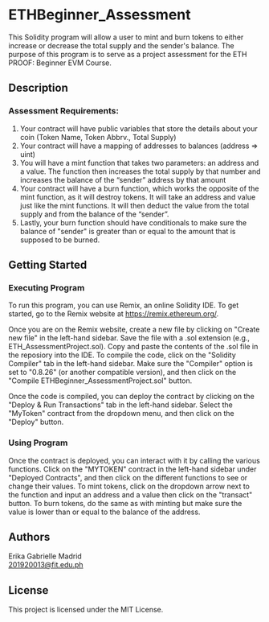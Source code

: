 # ETHBeginner_Assessment

This Solidity program will allow a user to mint and burn tokens to either increase or decrease the total supply and the sender's balance. The purpose of this program is to serve as a project assessment for the ETH PROOF: Beginner EVM Course.

## Description

### Assessment Requirements:
1. Your contract will have public variables that store the details about your coin (Token Name, Token Abbrv., Total Supply)
2. Your contract will have a mapping of addresses to balances (address => uint)
3. You will have a mint function that takes two parameters: an address and a value. The function then increases the total supply by that number and increases the balance of the “sender” address by that amount
4. Your contract will have a burn function, which works the opposite of the mint function, as it will destroy tokens. It will take an address and value just like the mint functions. It will then deduct the value from the total supply and from the balance of the “sender”.
5. Lastly, your burn function should have conditionals to make sure the balance of "sender" is greater than or equal to the amount that is supposed to be burned.

## Getting Started

### Executing Program

To run this program, you can use Remix, an online Solidity IDE. To get started, go to the Remix website at https://remix.ethereum.org/.

Once you are on the Remix website, create a new file by clicking on "Create new file" in the left-hand sidebar. Save the file with a .sol extension (e.g., ETH_AssessmentProject.sol). Copy and paste the contents of the .sol file in the reposiory into the IDE.
To compile the code, click on the "Solidity Compiler" tab in the left-hand sidebar. Make sure the "Compiler" option is set to "0.8.26" (or another compatible version), and then click on the "Compile ETHBeginner_AssessmentProject.sol" button.

Once the code is compiled, you can deploy the contract by clicking on the "Deploy & Run Transactions" tab in the left-hand sidebar. Select the "MyToken" contract from the dropdown menu, and then click on the "Deploy" button.

### Using Program

Once the contract is deployed, you can interact with it by calling the various functions. Click on the "MYTOKEN" contract in the left-hand sidebar under "Deployed Contracts", and then click on the different functions to see or change their values. To mint tokens, click on the dropdown arrow next to the function and input an address and a value then click on the "transact" button. To burn tokens, do the same as with minting but make sure the value is lower than or equal to the balance of the address.

## Authors

Erika Gabrielle Madrid <br>
201920013@fit.edu.ph

## License

This project is licensed under the MIT License.
